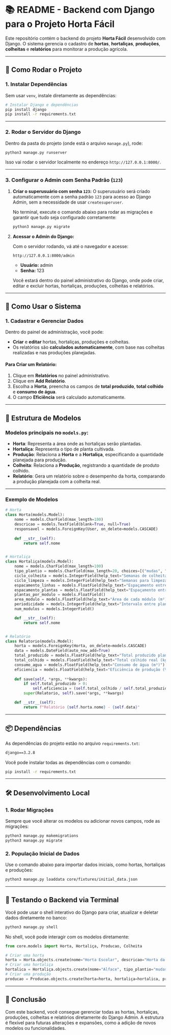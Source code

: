 # 📚 **README - Backend com Django para o Projeto Horta Fácil**

Este repositório contém o backend do projeto **Horta Fácil** desenvolvido com Django. O sistema gerencia o cadastro de **hortas**, **hortaliças**, **produções**, **colheitas** e **relatórios** para monitorar a produção agrícola.

---

## 🚀 **Como Rodar o Projeto**

### 1. **Instalar Dependências**

Sem usar `venv`, instale diretamente as dependências:

```bash
# Instalar Django e dependências
pip install django
pip install -r requirements.txt
```

---

### 2. **Rodar o Servidor do Django**

Dentro da pasta do projeto (onde está o arquivo `manage.py`), rode:

```bash
python3 manage.py runserver
```

Isso vai rodar o servidor localmente no endereço `http://127.0.0.1:8000/`.

---

### 3. **Configurar o Admin com Senha Padrão (`123`)**

1. **Criar o superusuário com senha `123`:**
   O superusuário será criado automaticamente com a senha padrão `123` para acesso ao Django Admin, sem a necessidade de usar `createsuperuser`.

   No terminal, execute o comando abaixo para rodar as migrações e garantir que tudo seja configurado corretamente:

   ```bash
   python3 manage.py migrate
   ```

2. **Acessar o Admin do Django:**

   Com o servidor rodando, vá até o navegador e acesse:

   ```
   http://127.0.0.1:8000/admin
   ```

   * **Usuário:** admin
   * **Senha:** 123

   Você estará dentro do painel administrativo do Django, onde pode criar, editar e excluir hortas, hortaliças, produções, colheitas e relatórios.

---

## 🔧 **Como Usar o Sistema**

### 1. **Cadastrar e Gerenciar Dados**

Dentro do painel de administração, você pode:

* **Criar** e **editar** hortas, hortaliças, produções e colheitas.
* Os relatórios são **calculados automaticamente**, com base nas colheitas realizadas e nas produções planejadas.

#### Para Criar um Relatório:

1. Clique em **Relatórios** no painel administrativo.
2. Clique em **Add Relatório**.
3. Escolha a **Horta**, preencha os campos de **total produzido**, **total colhido** e **consumo de água**.
4. O campo **Eficiência** será calculado automaticamente.

---

## 📑 **Estrutura de Modelos**

### **Modelos principais no `models.py`**:

* **Horta**: Representa a área onde as hortaliças serão plantadas.
* **Hortaliça**: Representa o tipo de planta cultivada.
* **Produção**: Relaciona a **Horta** e a **Hortaliça**, especificando a quantidade planejada para produção.
* **Colheita**: Relaciona a **Produção**, registrando a quantidade de produto colhido.
* **Relatório**: Gera um relatório sobre o desempenho da horta, comparando a produção planejada com a colheita real.

---

### **Exemplo de Modelos**

```python
# Horta
class Horta(models.Model):
    nome = models.CharField(max_length=100)
    descricao = models.TextField(blank=True, null=True)
    responsavel = models.ForeignKey(User, on_delete=models.CASCADE)
    
    def __str__(self):
        return self.nome


# Hortaliça
class Hortaliça(models.Model):
    nome = models.CharField(max_length=100)
    tipo_plantio = models.CharField(max_length=20, choices=[("mudas", "Mudas"), ("direta", "Semeadura Direta")])
    ciclo_colheita = models.IntegerField(help_text="Semanas de colheita")
    ciclo_limpeza = models.IntegerField(help_text="Semanas para limpeza/preparo")
    espacamento_linhas = models.FloatField(help_text="Espaçamento entre linhas (m)")
    espacamento_plantas = models.FloatField(help_text="Espaçamento entre plantas (m)")
    plantas_por_modulo = models.FloatField()
    area_modulo = models.FloatField(help_text="Área de cada módulo (m²)")
    periodicidade = models.IntegerField(help_text="Intervalo entre plantios (semanas)")
    num_modulos = models.IntegerField()

    def __str__(self):
        return self.nome


# Relatório
class Relatorio(models.Model):
    horta = models.ForeignKey(Horta, on_delete=models.CASCADE)
    data = models.DateField(auto_now_add=True)
    total_produzido = models.FloatField(help_text="Total produzido planejado (kg)")
    total_colhido = models.FloatField(help_text="Total colhido real (kg)")
    consumo_agua = models.FloatField(help_text="Consumo de água (m³)")
    eficiencia = models.FloatField(help_text="Eficiência de produção (%)", null=True, blank=True)
    
    def save(self, *args, **kwargs):
        if self.total_produzido > 0:
            self.eficiencia = (self.total_colhido / self.total_produzido) * 100
        super(Relatorio, self).save(*args, **kwargs)

    def __str__(self):
        return f"Relatório {self.horta.nome} - {self.data}"
```

---

## 📦 **Dependências**

As dependências do projeto estão no arquivo `requirements.txt`:

```txt
django==3.2.8
```

Você pode instalar todas as dependências com o comando:

```bash
pip install -r requirements.txt
```

---

## 🛠 **Desenvolvimento Local**

### 1. **Rodar Migrações**

Sempre que você alterar os modelos ou adicionar novos campos, rode as migrações:

```bash
python3 manage.py makemigrations
python3 manage.py migrate
```

### 2. **População Inicial de Dados**

Use o comando abaixo para importar dados iniciais, como hortas, hortaliças e produções:

```bash
python3 manage.py loaddata core/fixtures/initial_data.json
```

---

## 🔧 **Testando o Backend via Terminal**

Você pode usar o shell interativo do Django para criar, atualizar e deletar dados diretamente no banco:

```bash
python3 manage.py shell
```

No shell, você pode interagir com os modelos diretamente:

```python
from core.models import Horta, Hortaliça, Producao, Colheita

# Criar uma horta
horta = Horta.objects.create(nome="Horta Escolar", descricao="Horta da escola")
# Criar uma hortaliça
hortalica = Hortaliça.objects.create(nome="Alface", tipo_plantio="mudas", ciclo_colheita=4, ciclo_limpeza=1, espacamento_linhas=0.3, espacamento_plantas=0.3, plantas_por_modulo=20, area_modulo=1.5, periodicidade=1, num_modulos=7)
# Criar uma produção
producao = Producao.objects.create(horta=horta, hortaliça=hortalica, producao_semanal=100, unidade="cabeças")
```

---

## 🚀 **Conclusão**

Com este backend, você consegue gerenciar todas as hortas, hortaliças, produções, colheitas e relatórios diretamente do Django Admin. A estrutura é flexível para futuras alterações e expansões, como a adição de novos modelos ou funcionalidades.

